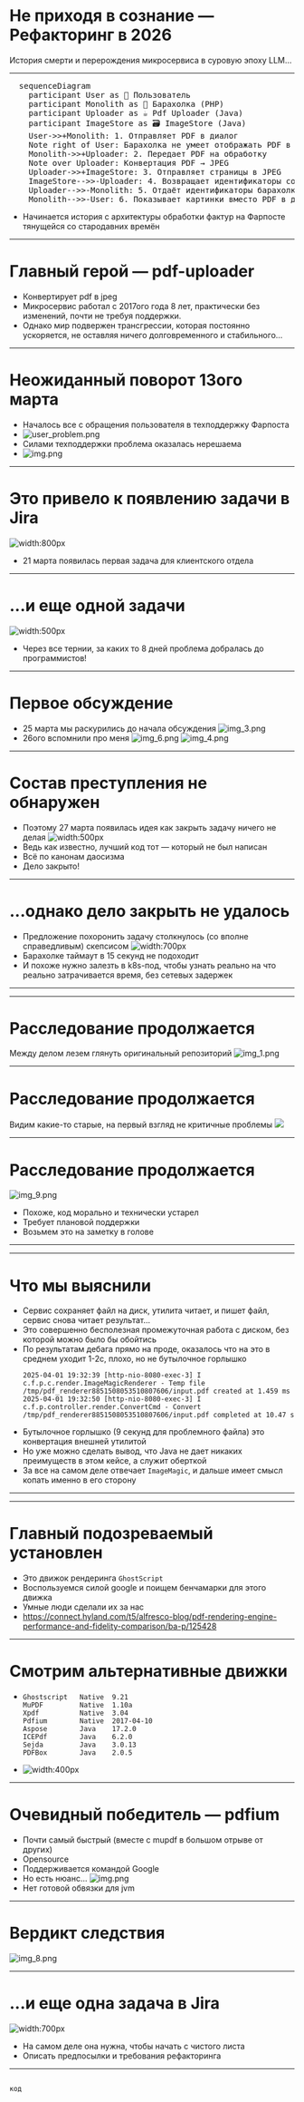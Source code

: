 # Не приходя в сознание — Рефакторинг в 2026

История смерти и перерождения микросервиса в суровую эпоху LLM...

---

<link rel="stylesheet" href="https://cdnjs.cloudflare.com/ajax/libs/font-awesome/6.5.2/css/all.min.css">
<pre class="mermaid">
  sequenceDiagram
    participant User as 👤 Пользователь
    participant Monolith as 🐘 Барахолка (PHP)
    participant Uploader as ☕ Pdf Uploader (Java)
    participant ImageStore as 🗃️ ImageStore (Java)
    User->>+Monolith: 1. Отправляет PDF в диалог
    Note right of User: Барахолка не умеет отображать PDF в диалоге
    Monolith->>+Uploader: 2. Передает PDF на обработку
    Note over Uploader: Конвертация PDF → JPEG
    Uploader->>+ImageStore: 3. Отправляет страницы в JPEG
    ImageStore-->>-Uploader: 4. Возвращает идентификаторы сохраненных картинок
    Uploader-->>-Monolith: 5. Отдаёт идентификаторы барахолке
    Monolith-->>-User: 6. Показывает картинки вместо PDF в диалоге
</pre>
<script src="https://cdn.jsdelivr.net/npm/mermaid@11/dist/mermaid.min.js"></script>
<script>
  mermaid.initialize({ startOnLoad: true, securityLevel: 'loose' });
</script>

* Начинается история с архитектуры обработки фактур на Фарпосте тянущейся со стародавних времён

---

# Главный герой — pdf-uploader

* Конвертирует pdf в jpeg
* Микросервис работал с 2017ого года 8 лет, практически без изменений, почти не требуя поддержки.
* Однако мир подвержен трансгрессии, которая постоянно ускоряется, не оставляя ничего долговременного и стабильного...

---

# Неожиданный поворот 13ого марта

* Началось все с обращения пользователя в техподдержку Фарпоста
* ![user_problem.png](src/source_problem.png)
* Силами техподдержки проблема оказалась нерешаема
* ![img.png](src/img.png)

---

# Это привело к появлению задачи в Jira

![width:800px](src/CSP-12776.png)

* 21 марта появилась первая задача для клиентского отдела

---

# ...и еще одной задачи

![width:500px](src/BZR-33734.png)

* Через все тернии, за каких то 8 дней проблема добралась до программистов!

---

# Первое обсуждение

* 25 марта мы раскурились до начала обсуждения ![img_3.png](src/img_3.png)
* 26ого вспомнили про меня
  ![img_6.png](src/img_6.png)
  ![img_4.png](src/img_4.png)

---

# Состав преступления не обнаружен

* Поэтому 27 марта появилась идея как закрыть задачу ничего не делая
  ![width:500px](src/img_5.png)
* Ведь как известно, лучший код тот — который не был написан
* Всё по канонам даосизма
* Дело закрыто!

---

# ...однако дело закрыть не удалось

* Предложение похоронить задачу столкнулось (со вполне справедливым) скепсисом
  ![width:700px](src/img_7.png)
* Барахолке таймаут в 15 секунд не подоходит
* И похоже нужно залезть в k8s-под, чтобы узнать реально на что реально затрачивается время, без сетевых задержек

---

<div id="player1"></div>
<link rel="stylesheet" type="text/css" href="https://cdn.jsdelivr.net/npm/asciinema-player@3/dist/bundle/asciinema-player.css"/>
<script src="https://cdn.jsdelivr.net/npm/asciinema-player@3/dist/bundle/asciinema-player.min.js"></script>
<script>
    AsciinemaPlayer.create(
      '/src/check-old-speed.cast',
      document.getElementById('player1'),
      {
         loop: false,
         preload: "auto",
         rows: 30,
         cols: 130,
         theme: "solarized-light"
      }
    );
</script>

---

# Расследование продолжается

Между делом лезем глянуть оригинальный репозиторий
![img_1.png](src/img_1.png)

---

# Расследование продолжается

Видим какие-то старые, на первый взгляд не критичные проблемы
![](src/img_2.png)

---

# Расследование продолжается

![img_9.png](src/img_9.png)

* Похоже, код морально и технически устарел
* Требует плановой поддержки
* Возьмем это на заметку в голове

---

<div id="player2"></div>
<link rel="stylesheet" type="text/css" href="https://cdn.jsdelivr.net/npm/asciinema-player@3/dist/bundle/asciinema-player.css"/>
<script src="https://cdn.jsdelivr.net/npm/asciinema-player@3/dist/bundle/asciinema-player.min.js"></script>
<script>
    AsciinemaPlayer.create(
      '/src/old-code.cast',
      document.getElementById('player2'),
      {
         loop: false,
         preload: "auto",
         rows: 30,
         cols: 130,
         theme: "solarized-light"
      }
    );
</script>

---

<style>
section {
  font-size: 1.5em;
}
</style>

# Что мы выяснили

* Сервис сохраняет файл на диск, утилита читает, и пишет файл, сервис снова читает результат...
* Это совершенно бесполезная промежуточная работа с диском, без которой можно было бы обойтись
* По результатам дебага прямо на проде, оказалось что на это в среднем уходит 1-2с, плохо, но не бутылочное горлышко
  ```shell
  2025-04-01 19:32:39 [http-nio-8080-exec-3] I c.f.p.c.render.ImageMagicRenderer - Temp file /tmp/pdf_renderer8851508053510807606/input.pdf created at 1.459 ms
  2025-04-01 19:32:50 [http-nio-8080-exec-3] I c.f.p.controller.render.ConvertCmd - Convert /tmp/pdf_renderer8851508053510807606/input.pdf completed at 10.47 s
  ```
* Бутылочное горлышко (9 секунд для проблемного файла) это конвертация внешней утилитой
* Но уже можно сделать вывод, что Java не дает никаких преимуществ в этом кейсе, а служит оберткой
* За все на самом деле отвечает `ImageMagic`, и дальше имеет смысл копать именно в его сторону

---

<div id="player3"></div>
<link rel="stylesheet" type="text/css" href="https://cdn.jsdelivr.net/npm/asciinema-player@3/dist/bundle/asciinema-player.css"/>
<script src="https://cdn.jsdelivr.net/npm/asciinema-player@3/dist/bundle/asciinema-player.min.js"></script>
<script>
    AsciinemaPlayer.create(
      '/src/gs-detected.cast',
      document.getElementById('player3'),
      {
         loop: false,
         preload: "auto",
         rows: 30,
         cols: 130,
         theme: "solarized-light"
      }
    );
</script>

---

# Главный подозреваемый установлен

* Это движок рендеринга `GhostScript`
* Воспользуемся силой google и поищем бенчамарки для этого движка
* Умные люди сделали их за нас
* https://connect.hyland.com/t5/alfresco-blog/pdf-rendering-engine-performance-and-fidelity-comparison/ba-p/125428

---

# Смотрим альтернативные движки

<style>
section {
  font-size: 1.5em;
}
</style>

* ```
  Ghostscript   Native	9.21
  MuPDF         Native	1.10a
  Xpdf          Native	3.04
  Pdfium        Native	2017-04-10
  Aspose        Java	17.2.0
  ICEPdf        Java	6.2.0
  Sejda         Java	3.0.13
  PDFBox        Java	2.0.5
  ```
* ![width:400px](src/bench.png)

---

# Очевидный победитель — pdfium

* Почти самый быстрый (вместе с mupdf в большом отрыве от других)
* Opensource
* Поддерживается командой Google
* Но есть нюанс...
  ![img.png](img.png)
* Нет готовой обвязки для jvm

---

# Вердикт следствия

![img_8.png](src/img_8.png)

---

# ...и еще одна задача в Jira

![width:700px](src/SPACEF-13.png)

* На самом деле она нужна, чтобы начать с чистого листа
* Описать предпосылки и требования рефакторинга

---

<style>
.overflow {
  height: 750px; /* Задайте нужную высоту блока */
  overflow-y: auto !important;
}
</style>

<div class="overflow">

```java
код
```

</div>

---

---

# Почему все таки Rust?

* Преимущества нативного кода очевидны, на этом задерживаться не будем.
* Но есть кое-что более важное в эпоху llm:
    * Rust благодаря очень хорошей строгой статической типизации имеет тенденцию разворачивать те ошибки, которые в
      другом языке были бы ошибками runtime, в compile time
    * Это создает для нас очень быструю repl-среду, где можно работать с llm в цикле copy-paste code, copy-paste error
    * В других языках нам пришлось бы не ограничиваясь компиляцией, прогонять много тестов (JS не к ночи будь помянут)
    * А в Rust применимо допущение, если скопилировалось, то с очень большой вероятностью работает

---

# И вообще, говоря цитатами известных людей

> Хочется движухи!


---

# Мораль истории проста

* Для бизнеса — программистов нужно будет меньше
* Для программистов — надо осваивать азы фермерства
* Для джунов...
    ```
      +------+
      |      |
      0      |
     /|\     |
     / \     |
             |
      ========
    ```

---

# Более оптимистично

* Программирование в тандеме с llm становится нормой,
  как раньше стали нормой ide.
* Теперь под рукой всегда есть тот, кому можно делегировать скучные задачи.
* Можно больше заниматься интересными вещами

---

# github.com/demidko

* Презентация лежит на GitHub
* Ставим звездочки
    * Ведь никогда нельзя забывать за что мы здесь все работаем
* Подписываемся